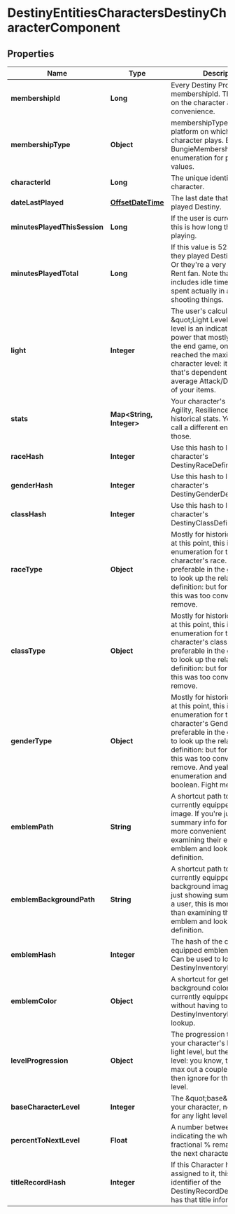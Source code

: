 
# DestinyEntitiesCharactersDestinyCharacterComponent

## Properties
Name | Type | Description | Notes
------------ | ------------- | ------------- | -------------
**membershipId** | **Long** | Every Destiny Profile has a membershipId. This is provided on the character as well for convenience. |  [optional]
**membershipType** | **Object** | membershipType tells you the platform on which the character plays. Examine the BungieMembershipType enumeration for possible values. |  [optional]
**characterId** | **Long** | The unique identifier for the character. |  [optional]
**dateLastPlayed** | [**OffsetDateTime**](OffsetDateTime.md) | The last date that the user played Destiny. |  [optional]
**minutesPlayedThisSession** | **Long** | If the user is currently playing, this is how long they&#39;ve been playing. |  [optional]
**minutesPlayedTotal** | **Long** | If this value is 525,600, then they played Destiny for a year. Or they&#39;re a very dedicated Rent fan. Note that this includes idle time, not just time spent actually in activities shooting things. |  [optional]
**light** | **Integer** | The user&#39;s calculated \&quot;Light Level\&quot;. Light level is an indicator of your power that mostly matters in the end game, once you&#39;ve reached the maximum character level: it&#39;s a level that&#39;s dependent on the average Attack/Defense power of your items. |  [optional]
**stats** | **Map&lt;String, Integer&gt;** | Your character&#39;s stats, such as Agility, Resilience, etc... *not* historical stats.  You&#39;ll have to call a different endpoint for those. |  [optional]
**raceHash** | **Integer** | Use this hash to look up the character&#39;s DestinyRaceDefinition. |  [optional]
**genderHash** | **Integer** | Use this hash to look up the character&#39;s DestinyGenderDefinition. |  [optional]
**classHash** | **Integer** | Use this hash to look up the character&#39;s DestinyClassDefinition. |  [optional]
**raceType** | **Object** | Mostly for historical purposes at this point, this is an enumeration for the character&#39;s race.  It&#39;ll be preferable in the general case to look up the related definition: but for some people this was too convenient to remove. |  [optional]
**classType** | **Object** | Mostly for historical purposes at this point, this is an enumeration for the character&#39;s class.  It&#39;ll be preferable in the general case to look up the related definition: but for some people this was too convenient to remove. |  [optional]
**genderType** | **Object** | Mostly for historical purposes at this point, this is an enumeration for the character&#39;s Gender.  It&#39;ll be preferable in the general case to look up the related definition: but for some people this was too convenient to remove. And yeah, it&#39;s an enumeration and not a boolean. Fight me. |  [optional]
**emblemPath** | **String** | A shortcut path to the user&#39;s currently equipped emblem image. If you&#39;re just showing summary info for a user, this is more convenient than examining their equipped emblem and looking up the definition. |  [optional]
**emblemBackgroundPath** | **String** | A shortcut path to the user&#39;s currently equipped emblem background image. If you&#39;re just showing summary info for a user, this is more convenient than examining their equipped emblem and looking up the definition. |  [optional]
**emblemHash** | **Integer** | The hash of the currently equipped emblem for the user. Can be used to look up the DestinyInventoryItemDefinition. |  [optional]
**emblemColor** | **Object** | A shortcut for getting the background color of the user&#39;s currently equipped emblem without having to do a DestinyInventoryItemDefinition lookup. |  [optional]
**levelProgression** | **Object** | The progression that indicates your character&#39;s level. Not their light level, but their character level: you know, the thing you max out a couple hours in and then ignore for the sake of light level. |  [optional]
**baseCharacterLevel** | **Integer** | The \&quot;base\&quot; level of your character, not accounting for any light level. |  [optional]
**percentToNextLevel** | **Float** | A number between 0 and 100, indicating the whole and fractional % remaining to get to the next character level. |  [optional]
**titleRecordHash** | **Integer** | If this Character has a title assigned to it, this is the identifier of the DestinyRecordDefinition that has that title information. |  [optional]



